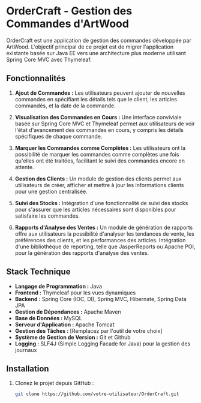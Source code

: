 # OrderCraft - Gestion des Commandes d'ArtWood

OrderCraft est une application de gestion des commandes développée par ArtWood. L'objectif principal de ce projet est de migrer l'application existante basée sur Java EE vers une architecture plus moderne utilisant Spring Core MVC avec Thymeleaf.

## Fonctionnalités

1. **Ajout de Commandes :**
   Les utilisateurs peuvent ajouter de nouvelles commandes en spécifiant les détails tels que le client, les articles commandés, et la date de la commande.

2. **Visualisation des Commandes en Cours :**
   Une interface conviviale basée sur Spring Core MVC et Thymeleaf permet aux utilisateurs de voir l'état d'avancement des commandes en cours, y compris les détails spécifiques de chaque commande.

3. **Marquer les Commandes comme Complètes :**
   Les utilisateurs ont la possibilité de marquer les commandes comme complètes une fois qu'elles ont été traitées, facilitant le suivi des commandes encore en attente.

4. **Gestion des Clients :**
   Un module de gestion des clients permet aux utilisateurs de créer, afficher et mettre à jour les informations clients pour une gestion centralisée.

5. **Suivi des Stocks :**
   Intégration d'une fonctionnalité de suivi des stocks pour s'assurer que les articles nécessaires sont disponibles pour satisfaire les commandes.

6. **Rapports d'Analyse des Ventes :**
   Un module de génération de rapports offre aux utilisateurs la possibilité d'analyser les tendances de vente, les préférences des clients, et les performances des articles. Intégration d'une bibliothèque de reporting, telle que JasperReports ou Apache POI, pour la génération des rapports d'analyse des ventes.

## Stack Technique

- **Langage de Programmation :** Java
- **Frontend :** Thymeleaf pour les vues dynamiques
- **Backend :** Spring Core (IOC, DI), Spring MVC, Hibernate, Spring Data JPA
- **Gestion de Dépendances :** Apache Maven
- **Base de Données :** MySQL
- **Serveur d'Application :** Apache Tomcat
- **Gestion des Tâches :** [Remplacez par l'outil de votre choix]
- **Système de Gestion de Version :** Git et Github
- **Logging :** SLF4J (Simple Logging Facade for Java) pour la gestion des journaux

## Installation

1. Clonez le projet depuis GitHub :
   ```bash
   git clone https://github.com/votre-utilisateur/OrderCraft.git
